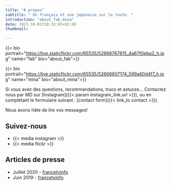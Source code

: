 ```yaml
---
title: "À propos"
subtitle: " Un français et une japonaise sur la route. "
introduction: "about_fab_mina"
date: 2022-10-01T20:33:03+02:00
thumbnail:

---
```

{{< bio portrait="https://live.staticflickr.com/65535/52666767815_4a67f0eba2_h.jpg" name="fab" bio="about_fab">}}

{{< bio portrait="https://live.staticflickr.com/65535/52666607174_599a60d4f7_h.jpg" name="mina" bio="about_mina">}}


Si vous avez des questions, recommandations, trucs et astuces... Contactez nous par MD sur [Instagram]({{< param instagram_link.url >}}), ou en complétant le formulaire suivant : [contact form]({{< link_to contact >}}).

Nous avons hâte de lire vos messages!

## Suivez-nous 
- {{< media instagram >}}
- {{< media flickr >}}

## Articles de presse
- Juillet 2020 - [francetvinfo](https://la1ere.francetvinfo.fr/nouvellecaledonie/caledoniens-ailleurs-fabien-nomade-suspens-850376.html)
- Juin 2019 - [francetvinfo](https://la1ere.francetvinfo.fr/nouvellecaledonie/caledoniens-ailleurs-fabien-selle-nouvelles-aventures-721516.html)
